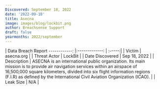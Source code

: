 ```yaml
---
Discovered: September 18, 2022
date: '2022-09-18'
title: Asecna
image: images/blog/lockbit.png
author: Breachsense Support
draft: false
yearmonths: 2022/september
---
```



| Data Breach Report
------------:     |:-------------:    | :-----:|
| Victim      | asecna.org      | 
| Threat Actor      |  LockBit     | 
| Date Discovered      | Sep 18, 2022      | 
| Description      | ASECNA is an international public organization. Its main mission is to provide air navigation services within an airspace of 16,500,000 square kilometers, divided into six flight information regions (F.I.R) as defined by the International Civil Aviation Organization (ICAO).       | 
| Leak Size      | N/A      | 


